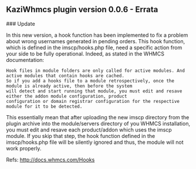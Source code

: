 ## KaziWhmcs plugin version 0.0.6 - Errata

### Update

In this new version, a hook function has been implemented to fix a problem about wrong usernames generated in pending
orders. This hook function, which is defined in the imscp/hooks.php file, need a specific action from your side to be
fully operational. Indeed, as stated in the WHMCS documentation:

    Hook files in module folders are only called for active modules. And active modules that contain hooks are cached.
    So if you add a hooks file to a module retrospectively, once the module is already active, then before the system
    will detect and start running that module, you must edit and resave either the addon module configuration, product
    configuration or domain registrar configuration for the respective module for it to be detected.

This essentially mean that after uploading the new imscp directory from the plugin archive into the module/servers
directory of you WHMCS installation, you must edit and resave each product/addon which uses the imscp module. If you
skip that step, the hook function defined in the imscp/hooks.php file will be silently ignored and thus, the module will
not work properly.

Refs: http://docs.whmcs.com/Hooks
